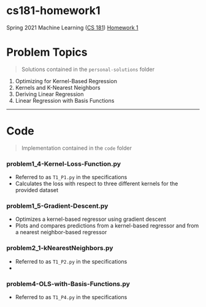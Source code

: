 # cs181-homework1
Spring 2021 Machine Learning ([CS 181](https://harvard-ml-courses.github.io/cs181-web-2021/)) [Homework 1](https://github.com/harvard-ml-courses/cs181-s21-homeworks/tree/main/hw1)

# Problem Topics

> Solutions contained in the `personal-solutions` folder

1. Optimizing for Kernel-Based Regression
2. Kernels and K-Nearest Neighbors
3. Deriving Linear Regression
4. Linear Regression with Basis Functions

---

# Code

> Implementation contained in the `code` folder

### problem1_4-Kernel-Loss-Function.py

- Referred to as `T1_P1.py` in the specifications
- Calculates the loss with respect to three different kernels for the provided dataset

### problem1_5-Gradient-Descent.py
- Optimizes a kernel-based regressor using gradient descent
- Plots and compares predictions from a kernel-based regressor and from a nearest neighbor-based regressor

### problem2_1-kNearestNeighbors.py
- Referred to as `T1_P2.py` in the specifications
- 

### problem4-OLS-with-Basis-Functions.py
- Referred to as `T1_P4.py` in the specifications
